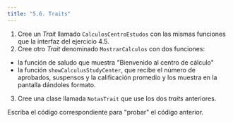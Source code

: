 ```yaml
---
title: "5.6. Traits"
---
```


1. Cree un *Trait* llamado ```CalculosCentroEstudos``` con las mismas funciones que la interfaz del ejercicio 4.5.
2. Cree otro *Trait* denominado ```MostrarCalculos``` con dos funciones: 
- la función de saludo que muestra "Bienvenido al centro de cálculo" 
- la función ```showCalculusStudyCenter```, que recibe el número de aprobados, suspensos y la calificación promedio y los muestra en la pantalla dándoles formato.
3. Cree una clase llamada ```NotasTrait``` que use los dos *traits* anteriores.

Escriba el código correspondiente para "probar" el código anterior.